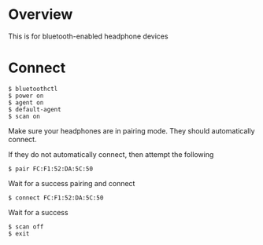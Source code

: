 # Overview

This is for bluetooth-enabled headphone devices

# Connect

```
$ bluetoothctl
$ power on
$ agent on
$ default-agent
$ scan on
```

Make sure your headphones are in pairing mode. They should automatically connect.

If they do not automatically connect, then attempt the following

```
$ pair FC:F1:52:DA:5C:50
```

Wait for a success pairing and connect

```
$ connect FC:F1:52:DA:5C:50
```

Wait for a success

```
$ scan off
$ exit
```




